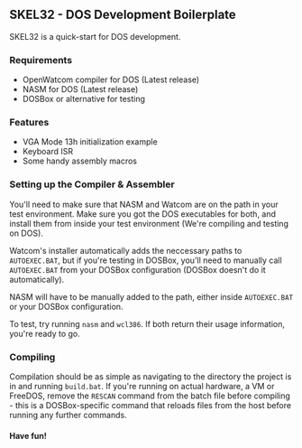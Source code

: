 ## SKEL32 - DOS Development Boilerplate

SKEL32 is a quick-start for DOS development.

### Requirements
 - OpenWatcom compiler for DOS (Latest release)
 - NASM for DOS (Latest release)
 - DOSBox or alternative for testing

### Features
 - VGA Mode 13h initialization example
 - Keyboard ISR
 - Some handy assembly macros

### Setting up the Compiler & Assembler
You'll need to make sure that NASM and Watcom are on the path in your test environment. 
Make sure you got the DOS executables for both, and install them from inside your test environment (We're compiling and testing on DOS).

Watcom's installer automatically adds the neccessary paths to `AUTOEXEC.BAT`, but if you're testing in  DOSBox, you'll need to manually call `AUTOEXEC.BAT` from your DOSBox configuration (DOSBox doesn't do it automatically).

NASM will have to be manually added to the path, either inside `AUTOEXEC.BAT` or your DOSBox configuration.

To test, try running `nasm` and `wcl386`. If both return their usage information, you're ready to go.

### Compiling
Compilation should be as simple as navigating to the directory the project is in and running `build.bat`.
If you're running on actual hardware, a VM or FreeDOS, remove the `RESCAN` command from the batch file before compiling - this is a DOSBox-specific command that reloads files from the host before running any further commands.

#### Have fun!
